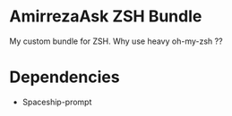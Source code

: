 # AmirrezaAsk ZSH Bundle
My custom bundle for ZSH. Why use heavy oh-my-zsh ??

# Dependencies
* Spaceship-prompt
